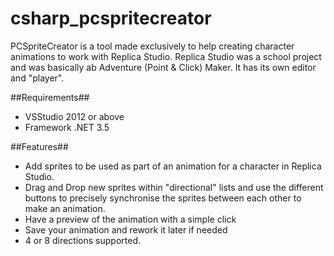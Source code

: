 csharp_pcspritecreator
===========
PCSpriteCreator is a tool made exclusively to help creating character animations to work with Replica Studio.
Replica Studio was a school project and was basically ab Adventure (Point & Click) Maker. It has its own editor and "player".

##Requirements##
- VSStudio 2012 or above
- Framework .NET 3.5

##Features##
- Add sprites to be used as part of an animation for a character in Replica Studio.
- Drag and Drop new sprites within "directional" lists and use the different buttons to precisely synchronise the sprites between each other to make an animation.
- Have a preview of the animation with a simple click
- Save your animation and rework it later if needed
- 4 or 8 directions supported.

